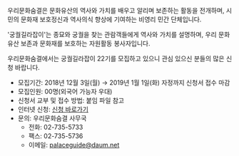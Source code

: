 우리문화숨결은 문화유산의 역사와 가치를 배우고 알리며 보존하는 활동을 전개하며, 시민의 문화재 보호정신과 역사의식 향상에 기여하는 비영리 민간 단체입니다.

'궁궐길라잡이'는 종묘와 궁궐을 찾는 관람객들에게 역사와 가치를 설명하며, 우리 문화유산 보존과 문화재를 보호하는 자원활동 봉사자입니다.

우리문화숨결에서는 궁궐길라잡이 22기를 모집하고 있으니 관심 있으신 분들의 많은 신청 바랍니다.
- 모집기간: 2018년 12월 3일(월) → 2019년 1월 1일(화) 자정까지 신청서 접수 마감
- 모집인원: 00명(외국어 가능자 우대)
- 신청서 교부 및 접수 방법: 붙임 파일 참고
- 인터넷 신청: [신청 바로가기](http://bit.ly/2KOForD)
- 문의: 우리문화숨결 사무국
  - 전화: 02-735-5733
  - 팩스: 02-735-5736
  - 이메일: palaceguide@daum.net